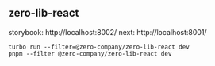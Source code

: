 ## zero-lib-react

storybook: http://localhost:8002/
next: http://localhost:8001/

```
turbo run --filter=@zero-company/zero-lib-react dev
pnpm --filter @zero-company/zero-lib-react dev
```
